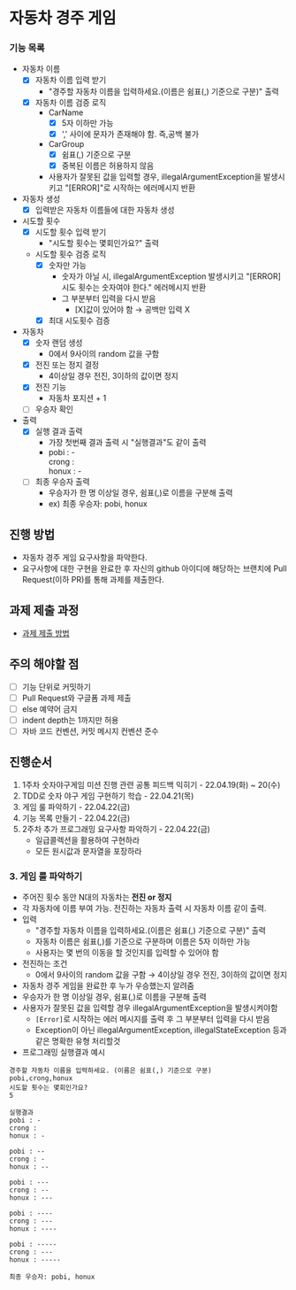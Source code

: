 # 자동차 경주 게임
### 기능 목록
- 자동차 이름
    - [X] 자동차 이름 입력 받기
        - "경주할 자동차 이름을 입력하세요.(이름은 쉼표(,) 기준으로 구분)" 출력
    - [X] 자동차 이름 검증 로직
        - CarName
          - [X] 5자 이하만 가능
          - [X] ',' 사이에 문자가 존재해야 함. 즉,공백 불가
        - CarGroup
          - [X] 쉼표(,) 기준으로 구분
          - [X] 중복된 이름은 허용하지 않음
        - 사용자가 잘못된 값을 입력할 경우, illegalArgumentException을 발생시키고 "[ERROR]"로 시작하는 에러메시지 반환

- 자동차 생성
    - [X] 입력받은 자동차 이름들에 대한 자동차 생성

- 시도할 횟수
    - [X] 시도할 횟수 입력 받기
        - "시도할 횟수는 몇회인가요?" 출력
    - 시도할 횟수 검증 로직
        - [X] 숫자만 가능
            - 숫자가 아닐 시, illegalArgumentException 발생시키고 "[ERROR] 시도 횟수는 숫자여야 한다." 에러메시지 반환
            - 그 부분부터 입력을 다시 받음
              - [X]값이 있어야 함 → 공백만 입력 X
        - [X] 최대 시도횟수 검증

- 자동차
    - [X] 숫자 랜덤 생성
        - 0에서 9사이의 random 값을 구함
    - [X] 전진 또는 정지 결정
        - 4이상일 경우 전진, 3이하의 값이면 정지
    - [X] 전진 기능
        - 자동차 포지션 + 1
    - [ ] 우승자 확인

- 출력
    - [X] 실행 결과 출력
        - 가장 첫번째 결과 출력 시 "실행결과"도 같이 출력
        - pobi : -  
          crong :  
          honux : -
    - [ ] 최종 우승자 출력
        - 우승자가 한 명 이상일 경우, 쉼표(,)로 이름을 구분해 출력
        - ex) 최종 우승자: pobi, honux

## 진행 방법
* 자동차 경주 게임 요구사항을 파악한다.
* 요구사항에 대한 구현을 완료한 후 자신의 github 아이디에 해당하는 브랜치에 Pull Request(이하 PR)를 통해 과제를 제출한다.

## 과제 제출 과정
* [과제 제출 방법](https://github.com/next-step/nextstep-docs/tree/master/precourse)

## 주의 해야할 점
- [ ] 기능 단위로 커밋하기
- [ ] Pull Request와 구글폼 과제 제출
- [ ] else 예약어 금지
- [ ] indent depth는 1까지만 허용
- [ ] 자바 코드 컨벤션, 커밋 메시지 컨벤션 준수

## 진행순서
1. 1주차 숫자야구게임 미션 진행 관련 공통 피드백 익히기 - 22.04.19(화) ~ 20(수)
2. TDD로 숫자 야구 게임 구현하기 학습 - 22.04.21(목)
3. 게임 룰 파악하기 - 22.04.22(금)
4. 기능 목록 만들기 - 22.04.22(금)
5. 2주차 추가 프로그래밍 요구사항 파악하기 - 22.04.22(금)
   - 일급콜렉션을 활용하여 구현하라
   - 모든 원시값과 문자열을 포장하라

### 3. 게임 룰 파악하기
- 주어진 횟수 동안 N대의 자동차는 **전진 or 정지**
- 각 자동차에 이름 부여 가능. 전진하는 자동차 출력 시 자동차 이름 같이 출력.
- 입력
  - "경주할 자동차 이름을 입력하세요.(이름은 쉼표(,) 기준으로 구분)" 출력
  - 자동차 이름은 쉼표(,)를 기준으로 구분하며 이름은 5자 이하만 가능
  - 사용자는 몇 번의 이동을 할 것인지를 입력할 수 있어야 함
- 전진하는 조건
  - 0에서 9사이의 random 값을 구함 → 4이상일 경우 전진, 3이하의 값이면 정지
- 자동차 경주 게임을 완료한 후 누가 우승했는지 알려줌
- 우승자가 한 명 이상일 경우, 쉼표(,)로 이름을 구분해 출력
- 사용자가 잘못된 값을 입력할 경우 illegalArgumentException을 발생시켜야함
  - `[Error]`로 시작하는 에러 메시지를 출력 후 그 부분부터 입력을 다시 받음
  - Exception이 아닌 illegalArgumentException, illegalStateException 등과 같은 명확한 유형 처리할것
- 프로그래밍 실행결과 예시
```
경주할 자동차 이름을 입력하세요. (이름은 쉼표(,) 기준으로 구분)
pobi,crong,honux
시도할 횟수는 몇회인가요?
5

실행결과
pobi : -
crong :
honux : -

pobi : --
crong : -
honux : --

pobi : ---
crong : --
honux : ---

pobi : ----
crong : ---
honux : ----

pobi : -----
crong : ---
honux : -----

최종 우승자: pobi, honux
```